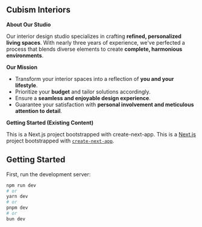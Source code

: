 ## Cubism Interiors

**About Our Studio**

Our interior design studio specializes in crafting **refined, personalized living spaces**. With nearly three years of experience, we've perfected a process that blends diverse elements to create **complete, harmonious environments**.

**Our Mission**

- Transform your interior spaces into a reflection of **you and your lifestyle**.
- Prioritize your **budget** and tailor solutions accordingly.
- Ensure a **seamless and enjoyable design experience**.
- Guarantee your satisfaction with **personal involvement and meticulous attention to detail**.

**Getting Started (Existing Content)**

This is a Next.js project bootstrapped with create-next-app.
This is a [Next.js](https://nextjs.org/) project bootstrapped with [`create-next-app`](https://github.com/vercel/next.js/tree/canary/packages/create-next-app).

## Getting Started

First, run the development server:

```bash
npm run dev
# or
yarn dev
# or
pnpm dev
# or
bun dev
```
